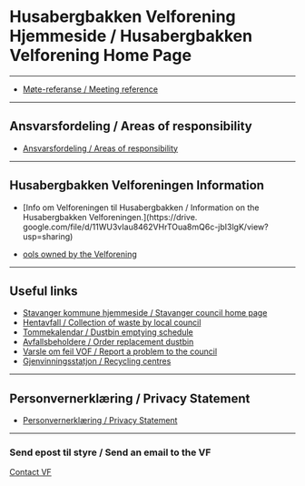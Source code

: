 # Husabergbakken Velforening Hjemmeside  /   Husabergbakken Velforening Home Page 

****** 

* [Møte-referanse  /  Meeting reference](meetings.md)

****** 
## Ansvarsfordeling / Areas of responsibility
* [ Ansvarsfordeling / Areas of responsibility](https://drive.google.com/file/d/1YlJl7WWUZ7ujty4QSnAZYOzNeTJKAiZd/view?usp=sharing)

******

## Husabergbakken Velforeningen Information 
* [Info om Velforeningen til Husabergbakken / Information on the Husabergbakken Velforeningen.](https://drive.
google.com/file/d/11WU3vIau8462VHrTOua8mQ6c-jbI3lgK/view?usp=sharing)

* [ools owned by the Velforening](./tools.md)

******



## Useful links

* [Stavanger kommune hjemmeside / Stavanger council home page](https://www.stavanger.kommune.no/)
* [Hentavfall / Collection of waste by local council](https://www.hentavfall.no/rogaland/stavanger/)
* [Tommekalendar / Dustbin emptying schedule](https://www.stavanger.kommune.no/renovasjon-og-miljo/tommekalender/finn-kalender/)
* [Avfallsbeholdere / Order replacement dustbin](https://www.stavanger.kommune.no/renovasjon-og-miljo/avfallsbeholdere/)
* [Varsle om feil VOF / Report a problem to the council](https://www.stavanger.kommune.no/varsle-om-feil/)
* [Gjenvinningsstatjon / Recycling centres](https://www.ivar.no/apningstider/)

*******

## Personvernerklæring  /  Privacy Statement

 * [Personvernerklæring / Privacy Statement](privacy.md)

*******

### Send epost til styre / Send an email to the VF

[Contact VF](mailto:husabergbakkenvelforening@gmail.com?subject=Husabergbakken%20VF%20fra%20websiden)

